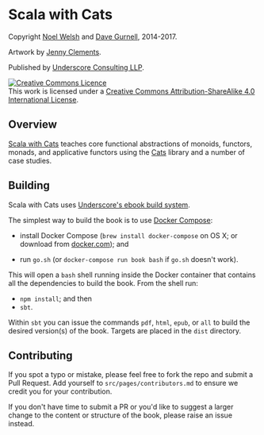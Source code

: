 # Scala with Cats

Copyright [Noel Welsh](http://twitter.com/noelwelsh)
and [Dave Gurnell](http://twitter.com/davegurnell), 2014-2017.

Artwork by [Jenny Clements](http://patreon.com/miasandelle).

Published by [Underscore Consulting LLP](http://underscore.io).

<a rel="license" href="http://creativecommons.org/licenses/by-sa/4.0/"><img alt="Creative Commons Licence" style="border-width:0" src="https://i.creativecommons.org/l/by-sa/4.0/88x31.png" /></a><br />This work is licensed under a <a rel="license" href="http://creativecommons.org/licenses/by-sa/4.0/">Creative Commons Attribution-ShareAlike 4.0 International License</a>.

## Overview

[Scala with Cats][scala-with-cats] teaches
core functional abstractions of monoids, functors, monads, and applicative functors
using the [Cats](http://typelevel.org/cats) library and a number of case studies.

## Building

Scala with Cats uses [Underscore's ebook build system][ebook-template].

The simplest way to build the book is to use [Docker Compose](http://docker.com):

- install Docker Compose (`brew install docker-compose` on OS X;
  or download from [docker.com](http://docker.com/)); and

- run `go.sh` (or `docker-compose run book bash` if `go.sh` doesn't work).

This will open a `bash` shell running inside the Docker container
that contains all the dependencies to build the book.
From the shell run:

- `npm install`; and then
- `sbt`.

Within `sbt` you can issue the commands
`pdf`, `html`, `epub`, or `all`
to build the desired version(s) of the book.
Targets are placed in the `dist` directory.

## Contributing

If you spot a typo or mistake,
please feel free to fork the repo and submit a Pull Request.
Add yourself to `src/pages/contributors.md`
to ensure we credit you for your contribution.

If you don't have time to submit a PR
or you'd like to suggest a larger change
to the content or structure of the book,
please raise an issue instead.

[ebook-template]: https://github.com/underscoreio/underscore-ebook-template
[scala-with-cats]: http://underscore.io/books/advanced-scala/
